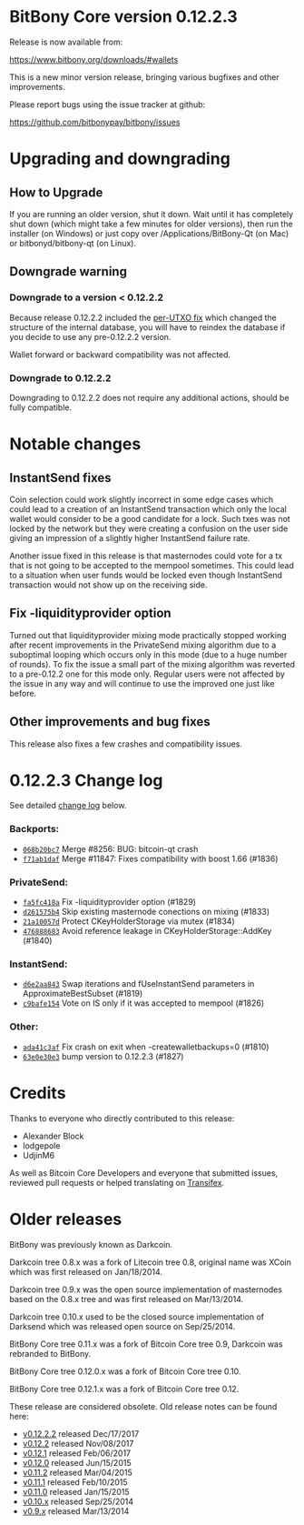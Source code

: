 BitBony Core version 0.12.2.3
==========================

Release is now available from:

  <https://www.bitbony.org/downloads/#wallets>

This is a new minor version release, bringing various bugfixes and other
improvements.

Please report bugs using the issue tracker at github:

  <https://github.com/bitbonypay/bitbony/issues>


Upgrading and downgrading
=========================

How to Upgrade
--------------

If you are running an older version, shut it down. Wait until it has completely
shut down (which might take a few minutes for older versions), then run the
installer (on Windows) or just copy over /Applications/BitBony-Qt (on Mac) or
bitbonyd/bitbony-qt (on Linux).

Downgrade warning
-----------------

### Downgrade to a version < 0.12.2.2

Because release 0.12.2.2 included the [per-UTXO fix](release-notes/bitbony/release-notes-0.12.2.2.md#per-utxo-fix)
which changed the structure of the internal database, you will have to reindex
the database if you decide to use any pre-0.12.2.2 version.

Wallet forward or backward compatibility was not affected.

### Downgrade to 0.12.2.2

Downgrading to 0.12.2.2 does not require any additional actions, should be
fully compatible.

Notable changes
===============

InstantSend fixes
-----------------

Coin selection could work slightly incorrect in some edge cases which could
lead to a creation of an InstantSend transaction which only the local wallet
would consider to be a good candidate for a lock. Such txes was not locked by
the network but they were creating a confusion on the user side giving an
impression of a slightly higher InstantSend failure rate.

Another issue fixed in this release is that masternodes could vote for a tx
that is not going to be accepted to the mempool sometimes. This could lead to
a situation when user funds would be locked even though InstantSend transaction
would not show up on the receiving side.

Fix -liquidityprovider option
-----------------------------

Turned out that liquidityprovider mixing mode practically stopped working after
recent improvements in the PrivateSend mixing algorithm due to a suboptimal
looping which occurs only in this mode (due to a huge number of rounds). To fix
the issue a small part of the mixing algorithm was reverted to a pre-0.12.2 one
for this mode only. Regular users were not affected by the issue in any way and
will continue to use the improved one just like before.

Other improvements and bug fixes
--------------------------------

This release also fixes a few crashes and compatibility issues.


0.12.2.3 Change log
===================

See detailed [change log](https://github.com/bitbonypay/bitbony/compare/v0.12.2.2...bitbonypay:v0.12.2.3) below.

### Backports:
- [`068b20bc7`](https://github.com/bitbonypay/bitbony/commit/068b20bc7) Merge #8256: BUG: bitcoin-qt crash
- [`f71ab1daf`](https://github.com/bitbonypay/bitbony/commit/f71ab1daf) Merge #11847: Fixes compatibility with boost 1.66 (#1836)

### PrivateSend:
- [`fa5fc418a`](https://github.com/bitbonypay/bitbony/commit/fa5fc418a) Fix -liquidityprovider option (#1829)
- [`d261575b4`](https://github.com/bitbonypay/bitbony/commit/d261575b4) Skip existing masternode conections on mixing (#1833)
- [`21a10057d`](https://github.com/bitbonypay/bitbony/commit/21a10057d) Protect CKeyHolderStorage via mutex (#1834)
- [`476888683`](https://github.com/bitbonypay/bitbony/commit/476888683) Avoid reference leakage in CKeyHolderStorage::AddKey (#1840)

### InstantSend:
- [`d6e2aa843`](https://github.com/bitbonypay/bitbony/commit/d6e2aa843) Swap iterations and fUseInstantSend parameters in ApproximateBestSubset (#1819)
- [`c9bafe154`](https://github.com/bitbonypay/bitbony/commit/c9bafe154) Vote on IS only if it was accepted to mempool (#1826)

### Other:
- [`ada41c3af`](https://github.com/bitbonypay/bitbony/commit/ada41c3af) Fix crash on exit when -createwalletbackups=0 (#1810)
- [`63e0e30e3`](https://github.com/bitbonypay/bitbony/commit/63e0e30e3) bump version to 0.12.2.3 (#1827)

Credits
=======

Thanks to everyone who directly contributed to this release:

- Alexander Block
- lodgepole
- UdjinM6

As well as Bitcoin Core Developers and everyone that submitted issues,
reviewed pull requests or helped translating on
[Transifex](https://www.transifex.com/projects/p/bitbony/).


Older releases
==============

BitBony was previously known as Darkcoin.

Darkcoin tree 0.8.x was a fork of Litecoin tree 0.8, original name was XCoin
which was first released on Jan/18/2014.

Darkcoin tree 0.9.x was the open source implementation of masternodes based on
the 0.8.x tree and was first released on Mar/13/2014.

Darkcoin tree 0.10.x used to be the closed source implementation of Darksend
which was released open source on Sep/25/2014.

BitBony Core tree 0.11.x was a fork of Bitcoin Core tree 0.9,
Darkcoin was rebranded to BitBony.

BitBony Core tree 0.12.0.x was a fork of Bitcoin Core tree 0.10.

BitBony Core tree 0.12.1.x was a fork of Bitcoin Core tree 0.12.

These release are considered obsolete. Old release notes can be found here:

- [v0.12.2.2](release-notes/bitbony/release-notes-0.12.2.2.md) released Dec/17/2017
- [v0.12.2](release-notes/bitbony/release-notes-0.12.2.md) released Nov/08/2017
- [v0.12.1](release-notes/bitbony/release-notes-0.12.1.md) released Feb/06/2017
- [v0.12.0](release-notes/bitbony/release-notes-0.12.0.md) released Jun/15/2015
- [v0.11.2](release-notes/bitbony/release-notes-0.11.2.md) released Mar/04/2015
- [v0.11.1](release-notes/bitbony/release-notes-0.11.1.md) released Feb/10/2015
- [v0.11.0](release-notes/bitbony/release-notes-0.11.0.md) released Jan/15/2015
- [v0.10.x](release-notes/bitbony/release-notes-0.10.0.md) released Sep/25/2014
- [v0.9.x](release-notes/bitbony/release-notes-0.9.0.md) released Mar/13/2014

